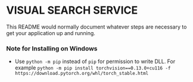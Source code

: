 # VISUAL SEARCH SERVICE #

This README would normally document whatever steps are necessary to get your application up and running.

### Note for Installing on Windows ###

* Use `python -m pip` instead of `pip` for permission to write DLL. For example `python -m pip install torchvision==0.13.0+cu116 -f  https://download.pytorch.org/whl/torch_stable.html`